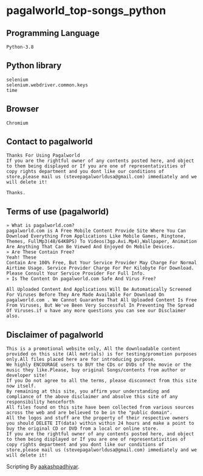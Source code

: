 # pagalworld_top-songs_python

## Programming Language
	Python-3.8

## Python library
	selenium
	selenium.webdriver.common.keys
	time

## Browser
	Chromium

## Contact to pagalworld

	
    Thanks For Using Pagalworld
    If you are the rightful owner of any contents posted here, and object to them being displayed or If you are one of representativities of copy rights department and you dont like our conditions of store,please mail us (stevepagalworldusa@gmail.com) immediately and we will delete it!

    Thanks.

## Terms of use (pagalworld)
	

    » What is pagalworld.com?
    pagalworld.com is A Free Mobile Content Provide Site Where You Can
    Download Everything From Applications Like Mobile Games, Ringtone,
    Themes, FullMp3(48/64KBPS) To Videos(3gp.Avi.Mp4),Wallpaper, Animation
    Are Anything That Can Be Viewed And Enjoyed On Mobile Devices.
    » Are These Contain Free?
    Yeah! These
    Contain Are 100% Free, But Your Service Provider May Charge For Normal
    Airtime Usage. Service Provider Charge For Per Kilobyte For Download.
    Please Consult Your Service Provider For Full Info.
    » Is The Content On pagalworld.com Safe And Virus Free?

    All Uploaded Content And Applications Will Be Automatically Screened
    For Viruses Before They Are Made Available For Download On
    pagalworld.com . We Cannot Guarantee That All Uploaded Content Is Free
    From Viruses, But We've Been Very Successful In Preventing The Spread
    Of Viruses.if u have any more questions you can see our Disclaimer also.

## Disclaimer of pagalworld

	This is a promotional website only, All the downloadable content provided on this site (All metrials) is for testing/promotion purposes only.All files placed here are for introducing purpose.
	We highly ENCOURAGE users to BUY the CDs or DVDs of the movie or the music they like.Please, buy original Songs/contents from author or developer site!
	If you Do not agree to all the terms, please disconnect from this site now itself.
	By remaining at this site, you affirm your understanding and compliance of the above disclaimer and absolve this site of any responsibility henceforth
	All files found on this site have been collected from various sources across the web and are believed to be in the "public domain".
	All the logos and stuff are the property of their respective owners
	you should DELETE IT(data) within within 24 hours and make a point to buy the original CD or DVD from a local or online store.
	If you are the rightful owner of any contents posted here, and object to them being displayed or If you are one of representativities of copy rights department and you dont like our conditions of store,please mail us (stevepagalworldusa@gmail.com) immediately and we will delete it!


Scripting By [aakashpadhiyar](https://github.com/aakashpadhiyar).